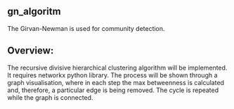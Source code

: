 ## gn_algoritm
The Girvan-Newman is used for community detection. 

## Overview:
The recursive divisive hierarchical clustering algorithm will be implemented. It requires networkx python library. 
The process will be shown through a graph visualisation, where in each step the max betweenness is calculated and, therefore, a particular edge is being removed. The cycle is repeated while the graph is connected.
